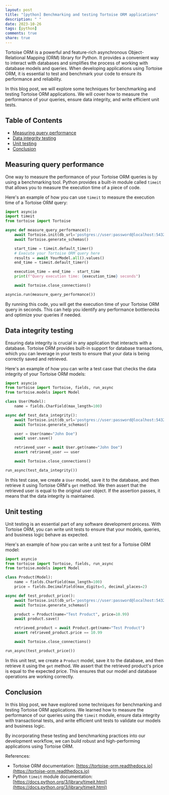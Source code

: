 ```yaml
---
layout: post
title: "[python] Benchmarking and testing Tortoise ORM applications"
description: " "
date: 2023-10-26
tags: [python]
comments: true
share: true
---
```


Tortoise ORM is a powerful and feature-rich asynchronous Object-Relational Mapping (ORM) library for Python. It provides a convenient way to interact with databases and simplifies the process of working with database models and queries. When developing applications using Tortoise ORM, it is essential to test and benchmark your code to ensure its performance and reliability.

In this blog post, we will explore some techniques for benchmarking and testing Tortoise ORM applications. We will cover how to measure the performance of your queries, ensure data integrity, and write efficient unit tests.

## Table of Contents

- [Measuring query performance](#measuring-query-performance)
- [Data integrity testing](#data-integrity-testing)
- [Unit testing](#unit-testing)
- [Conclusion](#conclusion)

## Measuring query performance

One way to measure the performance of your Tortoise ORM queries is by using a benchmarking tool. Python provides a built-in module called `timeit` that allows you to measure the execution time of a piece of code.

Here's an example of how you can use `timeit` to measure the execution time of a Tortoise ORM query:

```python
import asyncio
import timeit
from tortoise import Tortoise

async def measure_query_performance():
    await Tortoise.init(db_url='postgres://user:password@localhost:5432/database')
    await Tortoise.generate_schemas()

    start_time = timeit.default_timer()
    # Execute your Tortoise ORM query here
    results = await YourModel.all().values()
    end_time = timeit.default_timer()

    execution_time = end_time - start_time
    print(f"Query execution time: {execution_time} seconds")

    await Tortoise.close_connections()

asyncio.run(measure_query_performance())
```

By running this code, you will get the execution time of your Tortoise ORM query in seconds. This can help you identify any performance bottlenecks and optimize your queries if needed.

## Data integrity testing

Ensuring data integrity is crucial in any application that interacts with a database. Tortoise ORM provides built-in support for database transactions, which you can leverage in your tests to ensure that your data is being correctly saved and retrieved.

Here's an example of how you can write a test case that checks the data integrity of your Tortoise ORM models:

```python
import asyncio
from tortoise import Tortoise, fields, run_async
from tortoise.models import Model

class User(Model):
    name = fields.CharField(max_length=100)

async def test_data_integrity():
    await Tortoise.init(db_url='postgres://user:password@localhost:5432/test_database')
    await Tortoise.generate_schemas()

    user = User(name="John Doe")
    await user.save()

    retrieved_user = await User.get(name="John Doe")
    assert retrieved_user == user

    await Tortoise.close_connections()

run_async(test_data_integrity())
```

In this test case, we create a `User` model, save it to the database, and then retrieve it using Tortoise ORM's `get` method. We then assert that the retrieved user is equal to the original user object. If the assertion passes, it means that the data integrity is maintained.

## Unit testing

Unit testing is an essential part of any software development process. With Tortoise ORM, you can write unit tests to ensure that your models, queries, and business logic behave as expected.

Here's an example of how you can write a unit test for a Tortoise ORM model:

```python
import asyncio
from tortoise import Tortoise, fields, run_async
from tortoise.models import Model

class Product(Model):
    name = fields.CharField(max_length=100)
    price = fields.DecimalField(max_digits=5, decimal_places=2)

async def test_product_price():
    await Tortoise.init(db_url='postgres://user:password@localhost:5432/test_database')
    await Tortoise.generate_schemas()

    product = Product(name="Test Product", price=10.99)
    await product.save()

    retrieved_product = await Product.get(name="Test Product")
    assert retrieved_product.price == 10.99

    await Tortoise.close_connections()

run_async(test_product_price())
```

In this unit test, we create a `Product` model, save it to the database, and then retrieve it using the `get` method. We assert that the retrieved product's price is equal to the expected price. This ensures that our model and database operations are working correctly.

## Conclusion

In this blog post, we have explored some techniques for benchmarking and testing Tortoise ORM applications. We learned how to measure the performance of our queries using the `timeit` module, ensure data integrity with transactional tests, and write efficient unit tests to validate our models and business logic.

By incorporating these testing and benchmarking practices into our development workflow, we can build robust and high-performing applications using Tortoise ORM.

References:
- Tortoise ORM documentation: [https://tortoise-orm.readthedocs.io](https://tortoise-orm.readthedocs.io)
- Python `timeit` module documentation: [https://docs.python.org/3/library/timeit.html](https://docs.python.org/3/library/timeit.html)